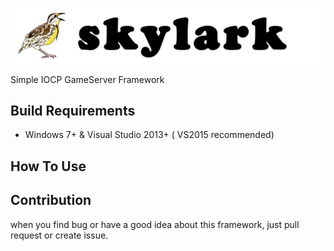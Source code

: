 ![screenshot](https://github.com/BirdRider/Skylark/blob/master/title.jpg)

Simple IOCP GameServer Framework

## Build Requirements
 - Windows 7+ & Visual Studio 2013+ ( VS2015 recommended)

## How To Use


## Contribution

when you find bug or have a good idea about this framework, just pull request or create issue.
